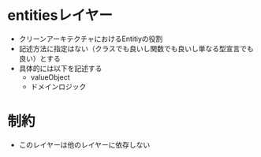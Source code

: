 # entitiesレイヤー

- クリーンアーキテクチャにおけるEntitiyの役割
- 記述方法に指定はない（クラスでも良いし関数でも良いし単なる型宣言でも良い）とする
- 具体的には以下を記述する
  - valueObject
  - ドメインロジック

# 制約
- このレイヤーは他のレイヤーに依存しない